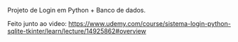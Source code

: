 Projeto de Login em Python + Banco de dados.

Feito junto ao video: https://www.udemy.com/course/sistema-login-python-sqlite-tkinter/learn/lecture/14925862#overview